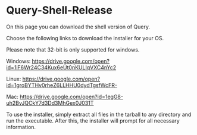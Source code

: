 # Query-Shell-Release

On this page you can download the shell version of Query. 

Choose the following links to download the installer for your OS.

Please note that 32-bit is only supported for windows.

Windows: https://drive.google.com/open?id=1iF6Wr24C34Kux6eUt0nKULIqVXC4nYc2

Linux: https://drive.google.com/open?id=1groBYTHv0rheZ6LLHHU0dydTgsfWcFR-

Mac: https://drive.google.com/open?id=1egG8-uh2BvJQCkY7d3Dd3MhGex0J031T

To use the installer, simply extract all files in the tarball to any directory and run the executable. After this, the installer will prompt for all necessary information.

